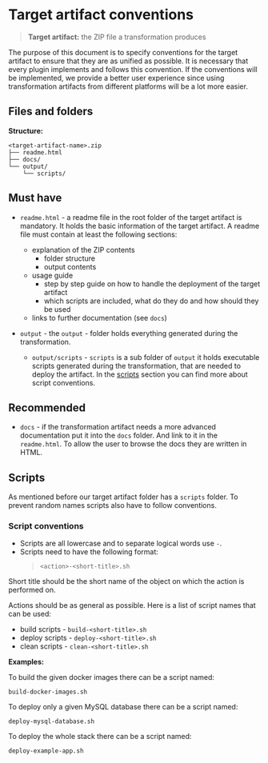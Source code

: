 # Target artifact conventions
> **Target artifact:** the ZIP file a transformation produces

The purpose of this document is to specify conventions for the target artifact to ensure that they are as unified as possible. It is necessary that every plugin implements and follows this convention. If the conventions will be implemented, we provide a better user experience since using transformation artifacts from different platforms will be a lot more easier.

## Files and folders

**Structure:**
```
<target-artifact-name>.zip
├── readme.html
├── docs/
└── output/
    └── scripts/
```

## Must have
- `readme.html` - a readme file in the root folder of the target artifact is mandatory.
It holds the basic information of the target artifact.
A readme file must contain at least the following sections:
   - explanation of the ZIP contents
      - folder structure
      - output contents
   - usage guide
      - step by step guide on how to handle the deployment of the target artifact
      - which scripts are included, what do they do and how should they be used
   - links to further documentation (see `docs`)

- `output` - the `output` - folder holds everything generated during the transformation.
  - `output/scripts` - `scripts` is a sub folder of `output` it holds executable scripts generated during the transformation, that are needed to deploy the artifact. In the [scripts](#scripts) section you can find more about script conventions.

## Recommended

- `docs` - if the transformation artifact needs a more advanced documentation put it into the `docs` folder.
 And link to it in the `readme.html`. To allow the user to browse the docs they are written in HTML.

## Scripts

As mentioned before our target artifact folder has a `scripts` folder.
To prevent random names scripts also have to follow conventions.

### Script conventions
- Scripts are all lowercase and to separate logical words use `-`.
- Scripts need to have the following format:
  > `<action>-<short-title>.sh`

Short title should be the short name of the object on which the action is performed on.

Actions should be as general as possible. Here is a list of script names that can be used:
- build scripts - `build-<short-title>.sh`
- deploy scripts - `deploy-<short-title>.sh`
- clean scripts - `clean-<short-title>.sh`

**Examples:**

To build the given docker images there can be a script named:
```
build-docker-images.sh
```

To deploy only a given MySQL database there can be a script named:
```
deploy-mysql-database.sh
```

To deploy the whole stack there can be a script named:
```
deploy-example-app.sh
```
